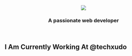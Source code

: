 

<h1 align="center">
    <img src="https://readme-typing-svg.herokuapp.com/?font=Righteous&size=35&center=true&vCenter=true&width=500&height=70&duration=4000&lines=Hi+There!+👋;+I'm+Muhammad+Arbaz+Uddin;" />
</h1>

<h3 align="center">A passionate web developer</h3>

<br/>

<h2>I Am Currently Working At @techxudo</h2>

<div align="center">
 

<br/>
 


